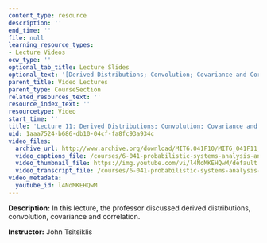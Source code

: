 ```yaml
---
content_type: resource
description: ''
end_time: ''
file: null
learning_resource_types:
- Lecture Videos
ocw_type: ''
optional_tab_title: Lecture Slides
optional_text: '[Derived Distributions; Convolution; Covariance and Correlation (PDF)](/courses/6-041-probabilistic-systems-analysis-and-applied-probability-fall-2010/resources/mit6_041f10_l11)'
parent_title: Video Lectures
parent_type: CourseSection
related_resources_text: ''
resource_index_text: ''
resourcetype: Video
start_time: ''
title: 'Lecture 11: Derived Distributions; Convolution; Covariance and Correlation'
uid: 1aaa7524-b686-db10-04cf-fa8fc93a934c
video_files:
  archive_url: http://www.archive.org/download/MIT6.041F10/MIT6_041F11_lec11_300k.mp4
  video_captions_file: /courses/6-041-probabilistic-systems-analysis-and-applied-probability-fall-2010/8ba2098f110d5127b73a671c1bf521d2_l4NoMKEHQwM.vtt
  video_thumbnail_file: https://img.youtube.com/vi/l4NoMKEHQwM/default.jpg
  video_transcript_file: /courses/6-041-probabilistic-systems-analysis-and-applied-probability-fall-2010/db0359d4f254edc3fffcbe28e4848c5d_l4NoMKEHQwM.pdf
video_metadata:
  youtube_id: l4NoMKEHQwM
---
```


**Description:** In this lecture, the professor discussed derived distributions, convolution, covariance and correlation.

**Instructor:** John Tsitsiklis



